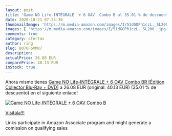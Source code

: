 ```yaml
---
layout: post
title: 'Game NO Life-INTÉGRALE  + 6 OAV  Combo B al 35.01 % de descuento'
date: 2020-10-21 07:24:39
thumbnailImage: 'https://m.media-amazon.com/images/I/51dGOPh1czL._SL200_.jpg'
images: [ 'https://m.media-amazon.com/images/I/51dGOPh1czL._SL200_.jpg' ]
comments: true
category: ofertas
author: ring
slug: B076F6VMR7
description:
actualPrice: 26.08 EUR
comparePrice: 40.13 EUR
inStock: true
---
```


Ahora mismo tienes [Game NO Life-INTÉGRALE  + 6 OAV  Combo BR [Édition Collector Blu-Ray + DVD]](https://www.amazon.fr/dp/B076F6VMR7/?tag=tolees0d-21) a 26.08 EUR (original: 40.13 EUR) (35.01 %  de descuento) en el siguiente enlace!

[![Game NO Life-INTÉGRALE  + 6 OAV  Combo B](https://m.media-amazon.com/images/I/51dGOPh1czL._SL200_.jpg)](https://www.amazon.fr/dp/B076F6VMR7/?tag=tolees0d-21)

[Visítala!!!](https://www.amazon.fr/dp/B076F6VMR7/?tag=tolees0d-21)

Links participate in Amazon Associate program and might generate a comission on qualifying sales
